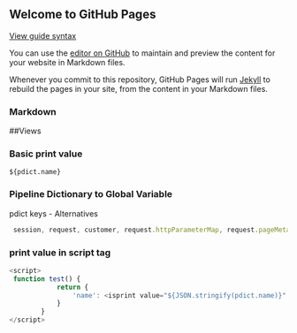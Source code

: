 ## Welcome to GitHub Pages
[View guide syntax](https://chienpham92.github.io/SFCC-Note/guide)

You can use the [editor on GitHub](https://github.com/chienpham92/SFCC-Note/edit/master/index.md) to maintain and preview the content for your website in Markdown files.

Whenever you commit to this repository, GitHub Pages will run [Jekyll](https://jekyllrb.com/) to rebuild the pages in your site, from the content in your Markdown files.

### Markdown

##Views

### Basic print value
`${pdict.name}`
###  Pipeline Dictionary to Global Variable
pdict	keys - Alternatives <br/>
```javascript 
 session, request, customer, request.httpParameterMap, request.pageMetaData, session.forms
```
### print value in script tag

```javascript
<script>
 function test() {
            return {
                'name': <isprint value="${JSON.stringify(pdict.name)}" encoding="off"/>
            }
        }
</script>
```
